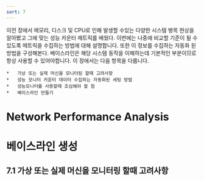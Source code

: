 ```yaml
---
sort: 7
---
```

이전 장에서 메모리, 디스크 및 CPU로 인해 발생할 수있는 다양한 시스템 병목 현상을 알아봤고 그에 맞는 성능 카운터 메트릭를 배웠다. 이번에는 나중에 비교할 기준이 될 수 있도록 메트릭을 수집하는 방법에 대해 설명합니다. 또한 이 정보를 수집하는 자동화 된 방법을 구성해본다. 베이스라인은 해당 시스템 동작을 이해하는데 기본적인 부분이므로 항상 사용할 수 있어야합니다. 이 장에서는 다음 항목을 다룹니다.

    *	가상 또는 실제 머신을 모니터링 할때 고려사항
    *	성능 모니터 카운터 데이터 수집하는 자동화된 세팅 방법
    *	성능모니터를 사용할때 조심해야 할 점
    *	베이스라인 만들기


# Network Performance Analysis


# 베이스라인 생성

## 7.1 가상 또는 실제 머신을 모니터링 할때 고려사항

